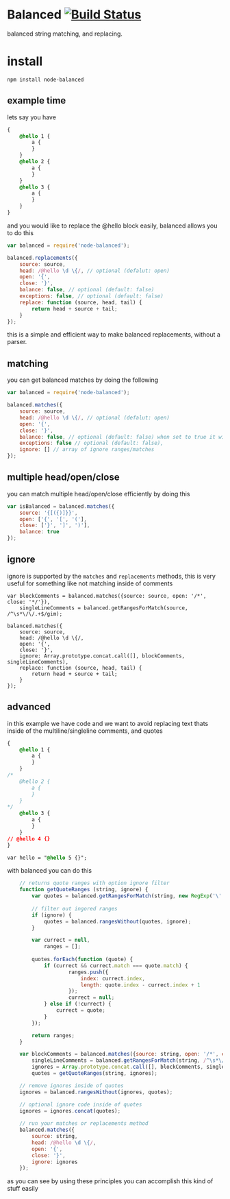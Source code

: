 # Balanced [![Build Status](https://travis-ci.org/icodeforlove/node-balanced.png?branch=master)](https://travis-ci.org/icodeforlove/node-balanced)

balanced string matching, and replacing.

# install

```
npm install node-balanced
```

## example time

lets say you have

```css
{
	@hello 1 {
		a {
		}
	}
	@hello 2 {
		a {
		}
	}
	@hello 3 {
		a {
		}
	}
}
```

and you would like to replace the @hello block easily, balanced allows you to do this

```javascript
var balanced = require('node-balanced');

balanced.replacements({
	source: source,
	head: /@hello \d \{/, // optional (defalut: open)
	open: '{',
	close: '}',
	balance: false, // optional (default: false)
	exceptions: false, // optional (default: false)
	replace: function (source, head, tail) {
		return head + source + tail;
	}
});
```

this is a simple and efficient way to make balanced replacements, without a parser.

## matching

you can get balanced matches by doing the following

```javascript
var balanced = require('node-balanced');

balanced.matches({
	source: source,
	head: /@hello \d \{/, // optional (defalut: open)
	open: '{',
	close: '}',
	balance: false, // optional (default: false) when set to true it will return `null` when there is an error
	exceptions: false // optional (default: false),
	ignore: [] // array of ignore ranges/matches
});
```

## multiple head/open/close

you can match multiple head/open/close efficiently by doing this

```javascript
var isBalanced = balanced.matches({
	source: '{[({)]}}',
	open: ['{', '[', '('],
	close: ['}', ']', ')'],
	balance: true
});
```
## ignore
ignore is supported by the `matches` and `replacements` methods, this is very useful for something like not matching inside of comments

```
var blockComments = balanced.matches({source: source, open: '/*', close: '*/'}),
	singleLineComments = balanced.getRangesForMatch(source, /^\s*\/\/.+$/gim);

balanced.matches({
	source: source,
	head: /@hello \d \{/,
	open: '{',
	close: '}',
	ignore: Array.prototype.concat.call([], blockComments, singleLineComments),
	replace: function (source, head, tail) {
		return head + source + tail;
	}
});
```

## advanced

in this example we have code and we want to avoid replacing text thats inside of the multiline/singleline comments, and quotes

```css
{
	@hello 1 {
		a {
		}
	}
/*
	@hello 2 {
		a {
		}
	}
*/
	@hello 3 {
		a {
		}
	}
// @hello 4 {}
}

var hello = "@hello 5 {}";
```

with balanced you can do this

```javascript
	// returns quote ranges with option ignore filter
	function getQuoteRanges (string, ignore) {
		var quotes = balanced.getRangesForMatch(string, new RegExp('\'|"', 'g'));
		
		// filter out ingored ranges
		if (ignore) {
			quotes = balanced.rangesWithout(quotes, ignore);
		}

		var currect = null,
			ranges = [];
	
		quotes.forEach(function (quote) {
			if (currect && currect.match === quote.match) {
					ranges.push({
						index: currect.index,
						length: quote.index - currect.index + 1
					});
					currect = null;
			} else if (!currect) {
				currect = quote;
			}
		});

		return ranges;
	}

	var blockComments = balanced.matches({source: string, open: '/*', close: '*/'}),
		singleLineComments = balanced.getRangesForMatch(string, /^\s*\/\/.+$/gim),
		ignores = Array.prototype.concat.call([], blockComments, singleLineComments),
		quotes = getQuoteRanges(string, ignores);

	// remove ignores inside of quotes
	ignores = balanced.rangesWithout(ignores, quotes);

	// optional ignore code inside of quotes
	ignores = ignores.concat(quotes);
	
	// run your matches or replacements method
	balanced.matches({
		source: string,
		head: /@hello \d \{/,
		open: '{',
		close: '}',
		ignore: ignores
	});
```

as you can see by using these principles you can accomplish this kind of stuff easily
